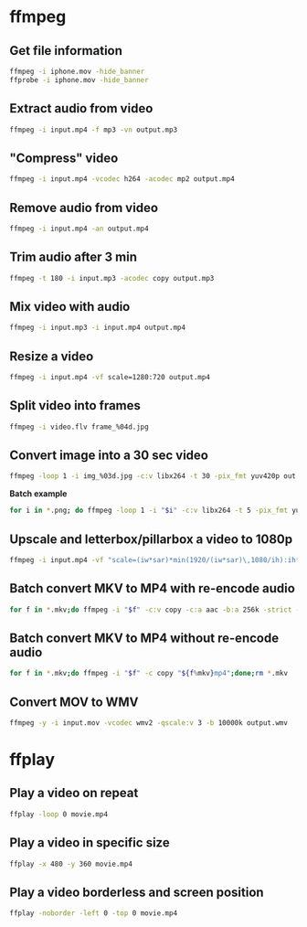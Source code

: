 # ffmpeg

## Get file information
```sh
ffmpeg -i iphone.mov -hide_banner
ffprobe -i iphone.mov -hide_banner
```

## Extract audio from video
```bash
ffmpeg -i input.mp4 -f mp3 -vn output.mp3
```

## "Compress" video
```bash
ffmpeg -i input.mp4 -vcodec h264 -acodec mp2 output.mp4
```

## Remove audio from video
```bash
ffmpeg -i input.mp4 -an output.mp4
```

## Trim audio after 3 min
```bash
ffmpeg -t 180 -i input.mp3 -acodec copy output.mp3
```

## Mix video with audio
```bash
ffmpeg -i input.mp3 -i input.mp4 output.mp4
```

## Resize a video
```bash
ffmpeg -i input.mp4 -vf scale=1280:720 output.mp4
```

## Split video into frames
```bash
ffmpeg -i video.flv frame_%04d.jpg
```

## Convert image into a 30 sec video
```bash
ffmpeg -loop 1 -i img_%03d.jpg -c:v libx264 -t 30 -pix_fmt yuv420p out.mp4
```

**Batch example**
```bash
for i in *.png; do ffmpeg -loop 1 -i "$i" -c:v libx264 -t 5 -pix_fmt yuv420p "${i%.*}.mp4"; done
```

## Upscale and letterbox/pillarbox a video to 1080p

```bash
ffmpeg -i input.mp4 -vf "scale=(iw*sar)*min(1920/(iw*sar)\,1080/ih):ih*min(1920/(iw*sar)\,1080/ih), 1920:1080:(1920-iw*min(1920/iw\,1080/ih))/2:(1080-ih*min(1920/iw\,1080/ih))/2" output_1080p.mp4
```


## Batch convert MKV to MP4 with re-encode audio
```sh
for f in *.mkv;do ffmpeg -i "$f" -c:v copy -c:a aac -b:a 256k -strict -2 "${f%mkv}mp4";done
```

## Batch convert MKV to MP4 without re-encode audio
```sh
for f in *.mkv;do ffmpeg -i "$f" -c copy "${f%mkv}mp4";done;rm *.mkv
```

## Convert MOV to WMV
```sh
ffmpeg -y -i input.mov -vcodec wmv2 -qscale:v 3 -b 10000k output.wmv
```

# ffplay

## Play a video on repeat
```sh
ffplay -loop 0 movie.mp4
```

## Play a video in specific size
```sh
ffplay -x 480 -y 360 movie.mp4
```

## Play a video borderless and screen position
```sh
ffplay -noborder -left 0 -top 0 movie.mp4
```
